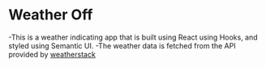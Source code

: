 # Weather Off

-This is a weather indicating app that is built using React using Hooks, and styled using Semantic UI.
-The weather data is fetched from the API provided by [weatherstack](https://weatherstack.com/)
